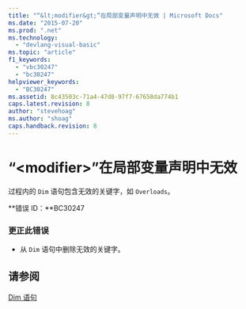 ```yaml
---
title: "“&lt;modifier&gt;”在局部变量声明中无效 | Microsoft Docs"
ms.date: "2015-07-20"
ms.prod: ".net"
ms.technology: 
  - "devlang-visual-basic"
ms.topic: "article"
f1_keywords: 
  - "vbc30247"
  - "bc30247"
helpviewer_keywords: 
  - "BC30247"
ms.assetid: 8c43503c-71a4-47d8-97f7-67658da774b1
caps.latest.revision: 8
author: "stevehoag"
ms.author: "shoag"
caps.handback.revision: 8
---
```

# “&lt;modifier&gt;”在局部变量声明中无效
过程内的 `Dim` 语句包含无效的关键字，如 `Overloads`。  
  
 **错误 ID：**BC30247  
  
### 更正此错误  
  
-   从 `Dim` 语句中删除无效的关键字。  
  
## 请参阅  
 [Dim 语句](../../visual-basic/language-reference/statements/dim-statement.md)